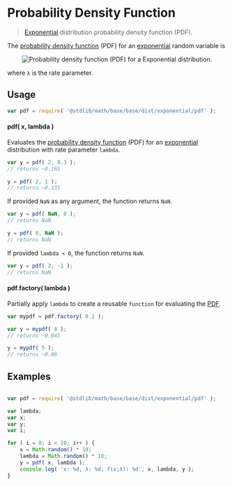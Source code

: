 Probability Density Function
===
> [Exponential][exponential] distribution probability density function (PDF).

<!-- <intro> -->

The [probability density function][pdf] (PDF) for an [exponential][exponential] random variable is

<!-- <equation class="equation" label="eq:pdf_function" align="center" raw=" f(x;\lambda) = \begin{cases}
\lambda e^{-\lambda x} &amp; x \ge 0 \\
0 &amp; x < 0
\end{cases}" alt="Probability density function (PDF) for a Exponential distribution."> -->
<div class="equation" align="center" data-raw-text=" f(x;\lambda) = \begin{cases}
\lambda e^{-\lambda x} &amp; x \ge 0 \\
0 &amp; x < 0
\end{cases}" data-equation="eq:pdf_function">
	<img src="" alt="Probability density function (PDF) for a Exponential distribution.">
	<br>
</div>

where `λ` is the rate parameter.

<!-- </intro> -->

<!-- <usage> -->

## Usage
``` javascript
var pdf = require( '@stdlib/math/base/base/dist/exponential/pdf' );
```

#### pdf( x, lambda )
Evaluates the [probability density function][pdf] (PDF) for an [exponential][exponential] distribution with rate parameter `lambda`.

``` javascript
var y = pdf( 2, 0.3 );
// returns ~0.165

y = pdf( 2, 1 );
// returns ~0.135
```

If provided `NaN` as any argument, the function returns `NaN`.

``` javascript
var y = pdf( NaN, 0 );
// returns NaN

y = pdf( 0, NaN );
// returns NaN
```

If provided `lambda < 0`, the function returns `NaN`.

``` javascript
var y = pdf( 2, -1 );
// returns NaN
```

#### pdf.factory( lambda )

Partially apply `lambda` to create a reusable `function` for evaluating the [PDF][pdf].

``` javascript
var mypdf = pdf.factory( 0.1 );

var y = mypdf( 8 );
// returns ~0.045

y = mypdf( 5 );
// returns ~0.06
```
<!-- </usage> -->

<!-- <examples> -->
## Examples

``` javascript

var pdf = require( '@stdlib/math/base/base/dist/exponential/pdf' );

var lambda;
var x;
var y;
var i;

for ( i = 0; i < 10; i++ ) {
	x = Math.random() * 10;
	lambda = Math.random() * 10;
	y = pdf( x, lambda );
	console.log( 'x: %d, λ: %d, f(x;λ): %d', x, lambda, y );
}
```
<!-- </examples> -->


<!-- <links> -->
[pdf]: https://en.wikipedia.org/wiki/Probability_density_function
[exponential]: https://en.wikipedia.org/wiki/Exponential_distribution
<!-- </links> -->
